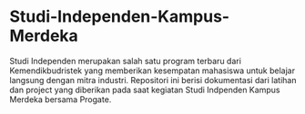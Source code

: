 # Studi-Independen-Kampus-Merdeka
Studi Independen merupakan salah satu program terbaru dari Kemendikbudristek yang memberikan kesempatan mahasiswa untuk belajar langsung dengan mitra industri. Repositori ini berisi dokumentasi dari latihan dan project yang diberikan pada saat kegiatan Studi Indpenden Kampus Merdeka bersama Progate.
